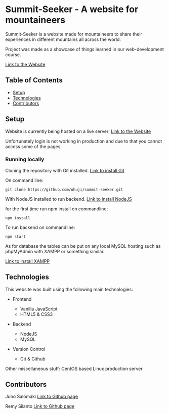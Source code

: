 # Summit-Seeker - A website for mountaineers
Summit-Seeker is a website made for mountaineers to share their experiences in different mountains all across the world.

Project was made as a showcase of things learned in our web-development course.

[Link to the Website](http://10.114.32.78/~remy/summit-seeker/client/index.html)

## Table of Contents
* [Setup](#Setup)
* [Technologies](#Technologies)
* [Contributors](#Contributors)


## Setup
Website is currently being hosted on a live server: [Link to the Website](http://10.114.32.78/~remy/summit-seeker/client/index.html)

Unfortunately login is not working in production and due to that you cannot access some of the pages.

### Running locally

Cloning the repository with Git installed.
[Link to install Git](https://git-scm.com/downloads)

On command line:

```
git clone https://github.com/ohuji/summit-seeker.git
```

With NodeJS installed to run backend.
[Link to install NodeJS](https://nodejs.org/en/download/)

for the first time run npm install on commandline:

```
npm install
```
To run backend on commandline: 

```
npm start
```

As for database the tables can be put on any local MySQL hosting such as phpMyAdmin with XAMPP or something similar.

[Link to install XAMPP](https://www.apachefriends.org/index.html)

## Technologies
This website was built using the following main technologies:

- Frontend
  - Vanilla JavaScript
  - HTML5 & CSS3

- Backend
  - NodeJS
  - MySQL

- Version Control
  - Git & Github

Other miscellaneous stuff: CentOS based Linux production server

## Contributors
Juho Salomäki [Link to Github page](https://github.com/ohuji/)

Remy Silanto [Link to Github page](https://github.com/remysi/)
